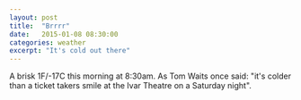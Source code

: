 ```yaml
---
layout: post
title:  "Brrrr"
date:   2015-01-08 08:30:00
categories: weather
excerpt: "It's cold out there"
---
```

A brisk 1F/-17C this morning at 8:30am. As Tom Waits once said: "it's colder than a ticket takers smile at the Ivar Theatre on a Saturday night".
